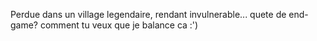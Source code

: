 Perdue dans un village legendaire, rendant invulnerable... quete de end-game?
comment tu veux que je balance ca :')